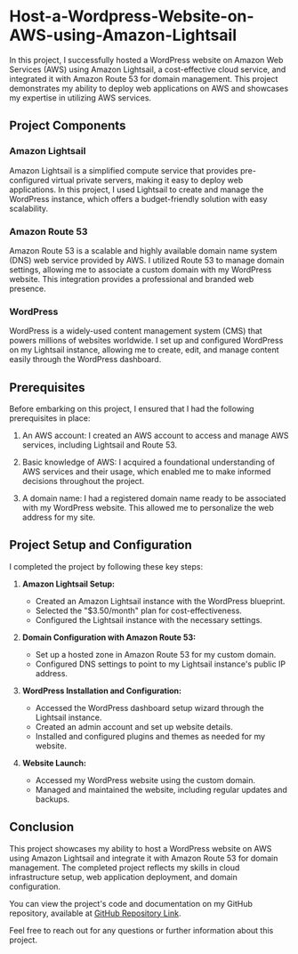 # Host-a-Wordpress-Website-on-AWS-using-Amazon-Lightsail

In this project, I successfully hosted a WordPress website on Amazon Web Services (AWS) using Amazon Lightsail, a cost-effective cloud service, and integrated it with Amazon Route 53 for domain management. This project demonstrates my ability to deploy web applications on AWS and showcases my expertise in utilizing AWS services.

## Project Components

### Amazon Lightsail

Amazon Lightsail is a simplified compute service that provides pre-configured virtual private servers, making it easy to deploy web applications. In this project, I used Lightsail to create and manage the WordPress instance, which offers a budget-friendly solution with easy scalability.

### Amazon Route 53

Amazon Route 53 is a scalable and highly available domain name system (DNS) web service provided by AWS. I utilized Route 53 to manage domain settings, allowing me to associate a custom domain with my WordPress website. This integration provides a professional and branded web presence.

### WordPress

WordPress is a widely-used content management system (CMS) that powers millions of websites worldwide. I set up and configured WordPress on my Lightsail instance, allowing me to create, edit, and manage content easily through the WordPress dashboard.

## Prerequisites

Before embarking on this project, I ensured that I had the following prerequisites in place:

1. An AWS account: I created an AWS account to access and manage AWS services, including Lightsail and Route 53.

2. Basic knowledge of AWS: I acquired a foundational understanding of AWS services and their usage, which enabled me to make informed decisions throughout the project.

3. A domain name: I had a registered domain name ready to be associated with my WordPress website. This allowed me to personalize the web address for my site.

## Project Setup and Configuration

I completed the project by following these key steps:

1. **Amazon Lightsail Setup:**
   - Created an Amazon Lightsail instance with the WordPress blueprint.
   - Selected the "$3.50/month" plan for cost-effectiveness.
   - Configured the Lightsail instance with the necessary settings.

2. **Domain Configuration with Amazon Route 53:**
   - Set up a hosted zone in Amazon Route 53 for my custom domain.
   - Configured DNS settings to point to my Lightsail instance's public IP address.

3. **WordPress Installation and Configuration:**
   - Accessed the WordPress dashboard setup wizard through the Lightsail instance.
   - Created an admin account and set up website details.
   - Installed and configured plugins and themes as needed for my website.

4. **Website Launch:**
   - Accessed my WordPress website using the custom domain.
   - Managed and maintained the website, including regular updates and backups.

## Conclusion

This project showcases my ability to host a WordPress website on AWS using Amazon Lightsail and integrate it with Amazon Route 53 for domain management. The completed project reflects my skills in cloud infrastructure setup, web application deployment, and domain configuration.

You can view the project's code and documentation on my GitHub repository, available at [GitHub Repository Link](Your-GitHub-Link).

Feel free to reach out for any questions or further information about this project.

